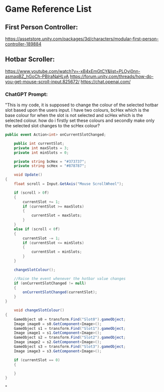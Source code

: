 # Game Reference List

## First Person Controller:
https://assetstore.unity.com/packages/3d/characters/modular-first-person-controller-189884

## Hotbar Scroller:
https://www.youtube.com/watch?v=-xB4xEmGtCY&list=PLOyj0nn-asmaqBZ_hGoCh-PBlraNaHLyA
https://forum.unity.com/threads/how-do-you-get-mouse-scroll-input.825672/
https://chat.openai.com/
### ChatGPT Prompt:
"This is my code, it is supposed to change the colour of the selected hotbar slot based upon the users input. I have two colours, bcHex which is the base colour for when the slot is not selected and scHex which is the selected colour. how do i firstly set these colours and secondly make only the selected slot changes to the scHex colour?
```csharp
public event Action<int> onCurrentSlotChanged;

    public int currentSlot;
    private int maxSlots = 3;
    private int minSlots = 0;

    private string bcHex = "#373737";
    private string scHex = "#878787";

    void Update()
{
    float scroll = Input.GetAxis("Mouse ScrollWheel");

    if (scroll > 0f)
    {
        currentSlot += 1;
        if (currentSlot >= maxSlots)
        {
            currentSlot = maxSlots;
        }
    }
    else if (scroll < 0f)
    {
        currentSlot -= 1;
        if (currentSlot <= minSlots)
        {
            currentSlot = minSlots;
        }
    }

    changeSlotColour();

    //Raise the event whenever the hotbar value changes
    if (onCurrentSlotChanged != null)
    {
        onCurrentSlotChanged(currentSlot);
    }
}

    void changeSlotColour()
{
    GameObject s0 = transform.Find("Slot0").gameObject;
    Image image0 = s0.GetComponent<Image>();
    GameObject s1 = transform.Find("Slot1").gameObject;
    Image image1 = s1.GetComponent<Image>();
    GameObject s2 = transform.Find("Slot2").gameObject;
    Image image2 = s2.GetComponent<Image>();
    GameObject s3 = transform.Find("Slot3").gameObject;
    Image image3 = s3.GetComponent<Image>();

    if (currentSlot == 0)
    {

    }
}
```
"
